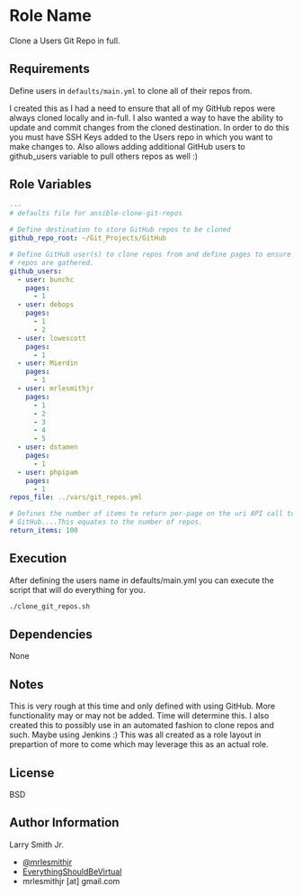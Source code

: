 # Role Name

Clone a Users Git Repo in full.

## Requirements

Define users in `defaults/main.yml` to clone all of their repos from.

I created this as I had a need to ensure that all of my GitHub repos were always
cloned locally and in-full. I also wanted a way to have the ability to update
and commit changes from the cloned destination. In order to do this you must
have SSH Keys added to the Users repo in which you want to make changes to.
Also allows adding additional GitHub users to github_users variable to pull
others repos as well :)

## Role Variables

```yaml
---
# defaults file for ansible-clone-git-repos

# Define destination to store GitHub repos to be cloned
github_repo_root: ~/Git_Projects/GitHub

# Define GitHub user(s) to clone repos from and define pages to ensure all
# repos are gathered.
github_users:
  - user: bunchc
    pages:
      - 1
  - user: debops
    pages:
      - 1
      - 2
  - user: lowescott
    pages:
      - 1
  - user: Mierdin
    pages:
      - 1
  - user: mrlesmithjr
    pages:
      - 1
      - 2
      - 3
      - 4
      - 5
  - user: dstamen
    pages:
      - 1
  - user: phpipam
    pages:
      - 1
repos_file: ../vars/git_repos.yml

# Defines the number of items to return per-page on the uri API call to
# GitHub....This equates to the number of repos.
return_items: 100
```

## Execution

After defining the users name in defaults/main.yml you can execute the script
that will do everything for you.

```bash
./clone_git_repos.sh
```

## Dependencies

None

## Notes

This is very rough at this time and only defined with using GitHub. More
functionality may or may not be added. Time will determine this. I also
created this to possibly use in an automated fashion to clone repos and such.
Maybe using Jenkins :) This was all created as a role layout in prepartion of
more to come which may leverage this as an actual role.

## License

BSD

## Author Information

Larry Smith Jr.

-   [@mrlesmithjr](https://www.twitter.com/mrlesmithjr)
-   [EverythingShouldBeVirtual](http://everythingshouldbevirtual.com)
-   mrlesmithjr [at] gmail.com
